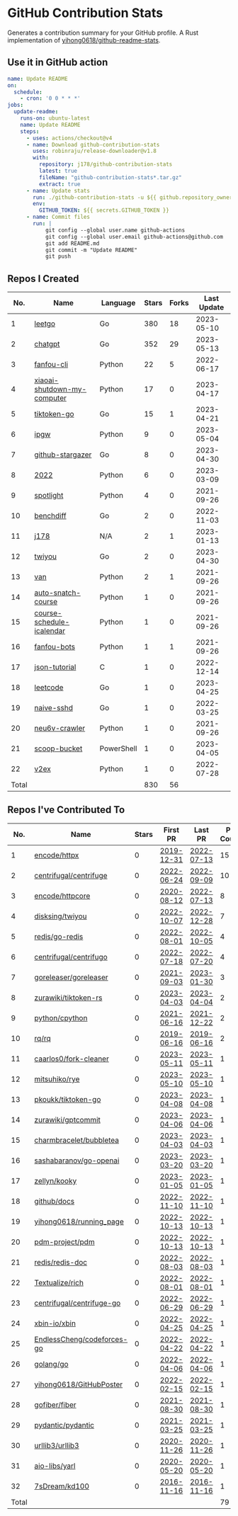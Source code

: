 # GitHub Contribution Stats

Generates a contribution summary for your GitHub profile. A Rust implementation of [yihong0618/github-readme-stats](https://github.com/yihong0618/github-readme-stats).

## Use it in GitHub action

```yml
name: Update README
on:
  schedule:
    - cron: '0 0 * * *'
jobs:
  update-readme:
    runs-on: ubuntu-latest
    name: Update README
    steps:
      - uses: actions/checkout@v4
      - name: Download github-contribution-stats
        uses: robinraju/release-downloader@v1.8
        with:
          repository: j178/github-contribution-stats
          latest: true
          fileName: "github-contribution-stats*.tar.gz"
          extract: true
      - name: Update stats
        run: ./github-contribution-stats -u ${{ github.repository_owner }} -o README.md
        env:
          GITHUB_TOKEN: ${{ secrets.GITHUB_TOKEN }}
      - name: Commit files
        run: |
            git config --global user.name github-actions
            git config --global user.email github-actions@github.com
            git add README.md
            git commit -m "Update README"
            git push
```

## Repos I Created

<!-- BEGIN:created_repos -->
| No.   | Name                                                                               | Language   | Stars | Forks | Last Update |
|-------|------------------------------------------------------------------------------------|------------|-------|-------|-------------|
| 1     | [leetgo](https://github.com/j178/leetgo)                                           | Go         | 380   | 18    | 2023-05-10  |
| 2     | [chatgpt](https://github.com/j178/chatgpt)                                         | Go         | 352   | 29    | 2023-05-13  |
| 3     | [fanfou-cli](https://github.com/j178/fanfou-cli)                                   | Python     | 22    | 5     | 2022-06-17  |
| 4     | [xiaoai-shutdown-my-computer](https://github.com/j178/xiaoai-shutdown-my-computer) | Python     | 17    | 0     | 2023-04-17  |
| 5     | [tiktoken-go](https://github.com/j178/tiktoken-go)                                 | Go         | 15    | 1     | 2023-04-21  |
| 6     | [ipgw](https://github.com/j178/ipgw)                                               | Python     | 9     | 0     | 2023-05-04  |
| 7     | [github-stargazer](https://github.com/j178/github-stargazer)                       | Go         | 8     | 0     | 2023-04-30  |
| 8     | [2022](https://github.com/j178/2022)                                               | Python     | 6     | 0     | 2023-03-09  |
| 9     | [spotlight](https://github.com/j178/spotlight)                                     | Python     | 4     | 0     | 2021-09-26  |
| 10    | [benchdiff](https://github.com/j178/benchdiff)                                     | Go         | 2     | 0     | 2022-11-03  |
| 11    | [j178](https://github.com/j178/j178)                                               | N/A        | 2     | 1     | 2023-01-13  |
| 12    | [twiyou](https://github.com/j178/twiyou)                                           | Go         | 2     | 0     | 2023-04-30  |
| 13    | [van](https://github.com/j178/van)                                                 | Python     | 2     | 1     | 2021-09-26  |
| 14    | [auto-snatch-course](https://github.com/j178/auto-snatch-course)                   | Python     | 1     | 0     | 2021-09-26  |
| 15    | [course-schedule-icalendar](https://github.com/j178/course-schedule-icalendar)     | Python     | 1     | 0     | 2021-09-26  |
| 16    | [fanfou-bots](https://github.com/j178/fanfou-bots)                                 | Python     | 1     | 1     | 2021-09-26  |
| 17    | [json-tutorial](https://github.com/j178/json-tutorial)                             | C          | 1     | 0     | 2022-12-14  |
| 18    | [leetcode](https://github.com/j178/leetcode)                                       | Go         | 1     | 0     | 2023-04-25  |
| 19    | [naive-sshd](https://github.com/j178/naive-sshd)                                   | Go         | 1     | 0     | 2022-03-25  |
| 20    | [neu6v-crawler](https://github.com/j178/neu6v-crawler)                             | Python     | 1     | 0     | 2021-09-26  |
| 21    | [scoop-bucket](https://github.com/j178/scoop-bucket)                               | PowerShell | 1     | 0     | 2023-04-05  |
| 22    | [v2ex](https://github.com/j178/v2ex)                                               | Python     | 1     | 0     | 2022-07-28  |
| Total |                                                                                    |            | 830   | 56    |             |
<!-- END:created_repos -->

## Repos I've Contributed To

<!-- BEGIN:contributed -->
| No.   | Name                                                                        | Stars | First PR                                                           | Last PR                                                            | PR Count |
|-------|-----------------------------------------------------------------------------|-------|--------------------------------------------------------------------|--------------------------------------------------------------------|----------|
| 1     | [encode/httpx](https://github.com/encode/httpx)                             | 0     | [2019-12-31](https://github.com/encode/httpx/pull/704)             | [2022-07-13](https://github.com/encode/httpx/pull/2302)            | 15       |
| 2     | [centrifugal/centrifuge](https://github.com/centrifugal/centrifuge)         | 0     | [2022-06-24](https://github.com/centrifugal/centrifuge/pull/230)   | [2022-09-09](https://github.com/centrifugal/centrifuge/pull/252)   | 10       |
| 3     | [encode/httpcore](https://github.com/encode/httpcore)                       | 0     | [2020-08-12](https://github.com/encode/httpcore/pull/154)          | [2022-07-13](https://github.com/encode/httpcore/pull/565)          | 8        |
| 4     | [disksing/twiyou](https://github.com/disksing/twiyou)                       | 0     | [2022-10-07](https://github.com/disksing/twiyou/pull/1)            | [2022-12-28](https://github.com/disksing/twiyou/pull/10)           | 7        |
| 5     | [redis/go-redis](https://github.com/redis/go-redis)                         | 0     | [2022-08-01](https://github.com/redis/go-redis/pull/2174)          | [2022-10-05](https://github.com/redis/go-redis/pull/2231)          | 4        |
| 6     | [centrifugal/centrifugo](https://github.com/centrifugal/centrifugo)         | 0     | [2022-07-18](https://github.com/centrifugal/centrifugo/pull/525)   | [2022-07-20](https://github.com/centrifugal/centrifugo/pull/528)   | 4        |
| 7     | [goreleaser/goreleaser](https://github.com/goreleaser/goreleaser)           | 0     | [2021-09-03](https://github.com/goreleaser/goreleaser/pull/2455)   | [2023-01-30](https://github.com/goreleaser/goreleaser/pull/3730)   | 3        |
| 8     | [zurawiki/tiktoken-rs](https://github.com/zurawiki/tiktoken-rs)             | 0     | [2023-04-03](https://github.com/zurawiki/tiktoken-rs/pull/14)      | [2023-04-04](https://github.com/zurawiki/tiktoken-rs/pull/15)      | 2        |
| 9     | [python/cpython](https://github.com/python/cpython)                         | 0     | [2021-06-16](https://github.com/python/cpython/pull/26754)         | [2021-12-22](https://github.com/python/cpython/pull/30227)         | 2        |
| 10    | [rq/rq](https://github.com/rq/rq)                                           | 0     | [2019-06-16](https://github.com/rq/rq/pull/1108)                   | [2019-06-16](https://github.com/rq/rq/pull/1109)                   | 2        |
| 11    | [caarlos0/fork-cleaner](https://github.com/caarlos0/fork-cleaner)           | 0     | [2023-05-11](https://github.com/caarlos0/fork-cleaner/pull/142)    | [2023-05-11](https://github.com/caarlos0/fork-cleaner/pull/142)    | 1        |
| 12    | [mitsuhiko/rye](https://github.com/mitsuhiko/rye)                           | 0     | [2023-05-10](https://github.com/mitsuhiko/rye/pull/127)            | [2023-05-10](https://github.com/mitsuhiko/rye/pull/127)            | 1        |
| 13    | [pkoukk/tiktoken-go](https://github.com/pkoukk/tiktoken-go)                 | 0     | [2023-04-08](https://github.com/pkoukk/tiktoken-go/pull/5)         | [2023-04-08](https://github.com/pkoukk/tiktoken-go/pull/5)         | 1        |
| 14    | [zurawiki/gptcommit](https://github.com/zurawiki/gptcommit)                 | 0     | [2023-04-06](https://github.com/zurawiki/gptcommit/pull/139)       | [2023-04-06](https://github.com/zurawiki/gptcommit/pull/139)       | 1        |
| 15    | [charmbracelet/bubbletea](https://github.com/charmbracelet/bubbletea)       | 0     | [2023-04-03](https://github.com/charmbracelet/bubbletea/pull/709)  | [2023-04-03](https://github.com/charmbracelet/bubbletea/pull/709)  | 1        |
| 16    | [sashabaranov/go-openai](https://github.com/sashabaranov/go-openai)         | 0     | [2023-03-20](https://github.com/sashabaranov/go-openai/pull/180)   | [2023-03-20](https://github.com/sashabaranov/go-openai/pull/180)   | 1        |
| 17    | [zellyn/kooky](https://github.com/zellyn/kooky)                             | 0     | [2023-01-05](https://github.com/zellyn/kooky/pull/56)              | [2023-01-05](https://github.com/zellyn/kooky/pull/56)              | 1        |
| 18    | [github/docs](https://github.com/github/docs)                               | 0     | [2022-11-10](https://github.com/github/docs/pull/21929)            | [2022-11-10](https://github.com/github/docs/pull/21929)            | 1        |
| 19    | [yihong0618/running_page](https://github.com/yihong0618/running_page)       | 0     | [2022-10-13](https://github.com/yihong0618/running_page/pull/319)  | [2022-10-13](https://github.com/yihong0618/running_page/pull/319)  | 1        |
| 20    | [pdm-project/pdm](https://github.com/pdm-project/pdm)                       | 0     | [2022-10-13](https://github.com/pdm-project/pdm/pull/1434)         | [2022-10-13](https://github.com/pdm-project/pdm/pull/1434)         | 1        |
| 21    | [redis/redis-doc](https://github.com/redis/redis-doc)                       | 0     | [2022-08-03](https://github.com/redis/redis-doc/pull/2064)         | [2022-08-03](https://github.com/redis/redis-doc/pull/2064)         | 1        |
| 22    | [Textualize/rich](https://github.com/Textualize/rich)                       | 0     | [2022-08-01](https://github.com/Textualize/rich/pull/2437)         | [2022-08-01](https://github.com/Textualize/rich/pull/2437)         | 1        |
| 23    | [centrifugal/centrifuge-go](https://github.com/centrifugal/centrifuge-go)   | 0     | [2022-06-29](https://github.com/centrifugal/centrifuge-go/pull/64) | [2022-06-29](https://github.com/centrifugal/centrifuge-go/pull/64) | 1        |
| 24    | [xbin-io/xbin](https://github.com/xbin-io/xbin)                             | 0     | [2022-04-25](https://github.com/xbin-io/xbin/pull/2)               | [2022-04-25](https://github.com/xbin-io/xbin/pull/2)               | 1        |
| 25    | [EndlessCheng/codeforces-go](https://github.com/EndlessCheng/codeforces-go) | 0     | [2022-04-22](https://github.com/EndlessCheng/codeforces-go/pull/3) | [2022-04-22](https://github.com/EndlessCheng/codeforces-go/pull/3) | 1        |
| 26    | [golang/go](https://github.com/golang/go)                                   | 0     | [2022-04-06](https://github.com/golang/go/pull/52194)              | [2022-04-06](https://github.com/golang/go/pull/52194)              | 1        |
| 27    | [yihong0618/GitHubPoster](https://github.com/yihong0618/GitHubPoster)       | 0     | [2022-02-15](https://github.com/yihong0618/GitHubPoster/pull/56)   | [2022-02-15](https://github.com/yihong0618/GitHubPoster/pull/56)   | 1        |
| 28    | [gofiber/fiber](https://github.com/gofiber/fiber)                           | 0     | [2021-08-30](https://github.com/gofiber/fiber/pull/1510)           | [2021-08-30](https://github.com/gofiber/fiber/pull/1510)           | 1        |
| 29    | [pydantic/pydantic](https://github.com/pydantic/pydantic)                   | 0     | [2021-03-25](https://github.com/pydantic/pydantic/pull/2577)       | [2021-03-25](https://github.com/pydantic/pydantic/pull/2577)       | 1        |
| 30    | [urllib3/urllib3](https://github.com/urllib3/urllib3)                       | 0     | [2020-11-26](https://github.com/urllib3/urllib3/pull/2095)         | [2020-11-26](https://github.com/urllib3/urllib3/pull/2095)         | 1        |
| 31    | [aio-libs/yarl](https://github.com/aio-libs/yarl)                           | 0     | [2020-05-20](https://github.com/aio-libs/yarl/pull/452)            | [2020-05-20](https://github.com/aio-libs/yarl/pull/452)            | 1        |
| 32    | [7sDream/kd100](https://github.com/7sDream/kd100)                           | 0     | [2016-11-16](https://github.com/7sDream/kd100/pull/1)              | [2016-11-16](https://github.com/7sDream/kd100/pull/1)              | 1        |
| Total |                                                                             |       |                                                                    |                                                                    | 79       |
<!-- END:contributed -->
